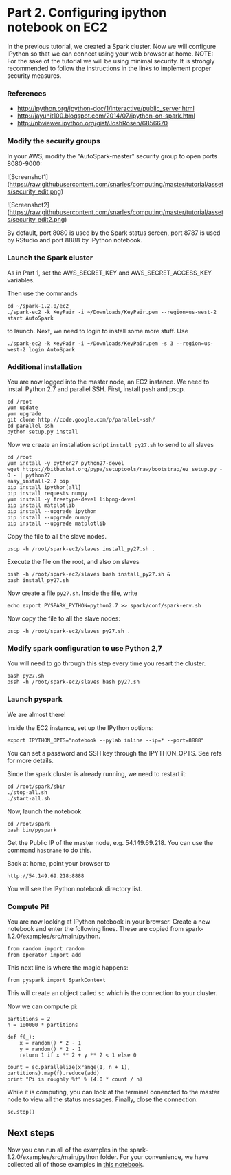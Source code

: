 # Part 2.  Configuring ipython notebook on EC2

In the previous tutorial, we created a Spark cluster.
Now we will configure IPython so that we can connect using your web browser at home.
NOTE: For the sake of the tutorial we will be using minimal security.
It is strongly recommended to follow the instructions in the links to implement proper security measures.

### References

* http://ipython.org/ipython-doc/1/interactive/public_server.html
* http://jayunit100.blogspot.com/2014/07/ipython-on-spark.html
* http://nbviewer.ipython.org/gist/JoshRosen/6856670

### Modify the security groups

In your AWS, modify the "AutoSpark-master" security group to open ports 8080-9000:

![Screenshot1]
(https://raw.githubusercontent.com/snarles/computing/master/tutorial/assets/security_edit.png)

![Screenshot2]
(https://raw.githubusercontent.com/snarles/computing/master/tutorial/assets/security_edit2.png)

By default, port 8080 is used by the Spark status screen, port 8787 is used by RStudio and port 8888 by IPython notebook.

### Launch the Spark cluster

As in Part 1, set the AWS_SECRET_KEY and AWS_SECRET_ACCESS_KEY variables.

Then use the commands
```
cd ~/spark-1.2.0/ec2
./spark-ec2 -k KeyPair -i ~/Downloads/KeyPair.pem --region=us-west-2 start AutoSpark
```
to launch.
Next, we need to login to install some more stuff.  Use
```
./spark-ec2 -k KeyPair -i ~/Downloads/KeyPair.pem -s 3 --region=us-west-2 login AutoSpark
```

### Additional installation

You are now logged into the master node, an EC2 instance.
We need to install Python 2.7 and parallel SSH.
First, install pssh and pscp.

```
cd /root
yum update
yum upgrade
git clone http://code.google.com/p/parallel-ssh/
cd parallel-ssh
python setup.py install
```

Now we create an installation script `install_py27.sh` to send to all slaves
```
cd /root
yum install -y python27 python27-devel
wget https://bitbucket.org/pypa/setuptools/raw/bootstrap/ez_setup.py -O - | python27
easy_install-2.7 pip
pip install ipython[all]
pip install requests numpy
yum install -y freetype-devel libpng-devel
pip install matplotlib
pip install --upgrade ipython
pip install --upgrade numpy
pip install --upgrade matplotlib
```
Copy the file to all the slave nodes.
```
pscp -h /root/spark-ec2/slaves install_py27.sh .
```
Execute the file on the root, and also on slaves
```
pssh -h /root/spark-ec2/slaves bash install_py27.sh &
bash install_py27.sh
```

Now create a file `py27.sh`.
Inside the file, write
```
echo export PYSPARK_PYTHON=python2.7 >> spark/conf/spark-env.sh
```
Now copy the file to all the slave nodes:
```
pscp -h /root/spark-ec2/slaves py27.sh .
```

### Modify spark configuration to use Python 2,7

You will need to go through this step every time you resart the cluster.

```
bash py27.sh
pssh -h /root/spark-ec2/slaves bash py27.sh
```

### Launch pyspark

We are almost there!

Inside the EC2 instance, set up the IPython options:
```
export IPYTHON_OPTS="notebook --pylab inline --ip=* --port=8888"
```
You can set a password and SSH key through the IPYTHON_OPTS.
See refs for more details.

Since the spark cluster is already running, we need to restart it:
```
cd /root/spark/sbin
./stop-all.sh
./start-all.sh
```


Now, launch the notebook
```
cd /root/spark
bash bin/pyspark
```

Get the Public IP of the master node, e.g. 54.149.69.218.
You can use the command `hostname` to do this.

Back at home, point your browser to
```
http://54.149.69.218:8888
```

You will see the IPython notebook directory list.

### Compute Pi!

You are now looking at IPython notebook in your browser.
Create a new notebook and enter the following lines.  These are copied from spark-1.2.0/examples/src/main/python.

```
from random import random
from operator import add
```

This next line is where the magic happens:
```
from pyspark import SparkContext
```

This will create an object called `sc` which is the connection to your cluster.

Now we can compute pi:

    partitions = 2
    n = 100000 * partitions

    def f(_):
        x = random() * 2 - 1
        y = random() * 2 - 1
        return 1 if x ** 2 + y ** 2 < 1 else 0

    count = sc.parallelize(xrange(1, n + 1), partitions).map(f).reduce(add)
    print "Pi is roughly %f" % (4.0 * count / n)

While it is computing, you can look at the terminal conencted to the master node to view all the status messages.
Finally, close the connection:

    sc.stop()

## Next steps

Now you can run all of the examples in the spark-1.2.0/examples/src/main/python folder.
For your convenience, we have collected all of those examples in [this notebook](http://nbviewer.ipython.org/github/snarles/computing/blob/master/examples/included_examples.ipynb).
